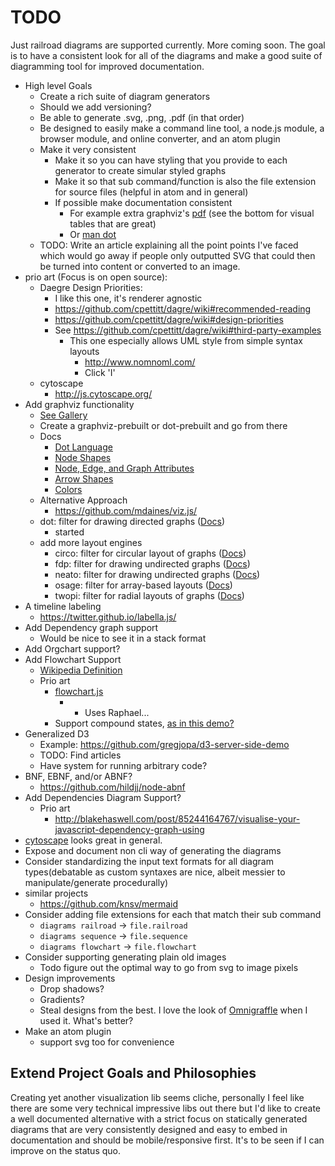 # TODO
Just railroad diagrams are supported currently. More coming soon. The goal is to have a consistent look for all of the diagrams and make a good suite of diagramming tool for improved documentation.

  - High level Goals
    - Create a rich suite of diagram generators
    - Should we add versioning?
    - Be able to generate .svg, .png, .pdf (in that order)
    - Be designed to easily make a command line tool, a node.js module, a browser module, and online converter, and an atom plugin
    - Make it very consistent
      - Make it so you can have styling that you provide to each generator to create simular styled graphs
      - Make it so that sub command/function is also the file extension for source files (helpful in atom and in general)
      - If possible make documentation consistent
        - For example extra graphviz's [pdf](http://www.graphviz.org/pdf/dotguide.pdf) (see the bottom for visual tables that are great)
        - Or [man dot](http://www.graphviz.org/cgi-bin/man?dot)
    - TODO: Write an article explaining all the point points I've faced which would go away if people only outputted SVG that could then be turned into content or converted to an image.
  - prio art (Focus is on open source):
    - Daegre Design Priorities:
      - I like this one, it's renderer agnostic
      - https://github.com/cpettitt/dagre/wiki#recommended-reading
      - https://github.com/cpettitt/dagre/wiki#design-priorities
      - See https://github.com/cpettitt/dagre/wiki#third-party-examples
        - This one especially allows UML style from simple syntax layouts
          - http://www.nomnoml.com/
          - Click 'I'
    - cytoscape
      - http://js.cytoscape.org/
  - Add graphviz functionality
    - [See Gallery](http://www.graphviz.org/Gallery.php)
    - Create a graphviz-prebuilt or dot-prebuilt and go from there
    - Docs
      - [Dot Language](http://www.graphviz.org/content/dot-language)
      - [Node Shapes](http://www.graphviz.org/content/node-shapes)
      - [Node, Edge, and Graph Attributes](http://www.graphviz.org/content/attrs)
      - [Arrow Shapes](http://www.graphviz.org/content/arrow-shapes)
      - [Colors](http://www.graphviz.org/content/color-names)
    - Alternative Approach
      - https://github.com/mdaines/viz.js/
    - dot: filter for drawing directed graphs ([Docs](http://www.graphviz.org/pdf/dotguide.pdf))
      - started
    - add more layout engines
      - circo: filter for circular layout of graphs ([Docs](http://www.graphviz.org/pdf/circo.1.pdf))
      - fdp: filter for drawing undirected graphs ([Docs](http://www.graphviz.org/pdf/fdp.1.pdf))
      - neato: filter for drawing undirected graphs ([Docs](http://www.graphviz.org/pdf/neatoguide.pdf))
      - osage: filter for array-based layouts ([Docs](http://www.graphviz.org/pdf/osage.1.pdf))
      - twopi: filter for radial layouts of graphs ([Docs](http://www.graphviz.org/pdf/twopi.1.pdf))
  - A timeline labeling
    - https://twitter.github.io/labella.js/
  - Add Dependency graph support
    - Would be nice to see it in a stack format
  - Add Orgchart support?
  - Add Flowchart Support
    - [Wikipedia Definition](https://en.wikipedia.org/wiki/Flowchart)
    - Prio art
      - [flowchart.js](http://adrai.github.io/flowchart.js/)
        - - Uses Raphael...
      - Support compound states, [as in this demo?](http://js.cytoscape.org/demos/5b192c88616af2f75344/)
   - Generalized D3
     - Example: https://github.com/gregjopa/d3-server-side-demo
     - TODO: Find articles
     - Have system for running arbitrary code?
   - BNF, EBNF, and/or ABNF?
     - https://github.com/hildjj/node-abnf
   - Add Dependencies Diagram Support?
     - Prio art
       - http://blakehaswell.com/post/85244164767/visualise-your-javascript-dependency-graph-using
  - [cytoscape](https://www.npmjs.com/package/cytoscape) looks great in general.
  - Expose and document non cli way of generating the diagrams
  - Consider standardizing the input text formats for all diagram types(debatable as custom syntaxes are nice, albeit messier to manipulate/generate procedurally)
  - similar projects
    - https://github.com/knsv/mermaid
  - Consider adding file extensions for each that match their sub command
    - ```diagrams railroad``` -> ```file.railroad```
    - ```diagrams sequence``` -> ```file.sequence```
    - ```diagrams flowchart``` -> ```file.flowchart```
  - Consider supporting generating plain old images
    - Todo figure out the optimal way to go from svg to image pixels
  - Design improvements
    - Drop shadows?
    - Gradients?
    - Steal designs from the best. I love the look of [Omnigraffle](https://www.omnigroup.com/omnigraffle) when I used it. What's better?
  - Make an atom plugin
    - support svg too for convenience

## Extend Project Goals and Philosophies
Creating yet another visualization lib seems cliche, personally I feel like there are some very technical impressive libs out there but I'd like to create a well documented alternative with a strict focus on statically generated diagrams that are very consistently designed and easy to embed in documentation and should be mobile/responsive first. It's to be seen if I can improve on the status quo.

